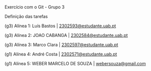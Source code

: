 Exercício com o Git - Grupo 3

Definição das tarefas

(g3) Alínea 1: Luís Bastos | 2302593@estudante.uab.pt

(g3) Alínea 2: JOAO CABANGA | 2302584@estudante.uab.pt

(g3) Alínea 3: Marco Clara | 2302597@estudante.uab.pt

(g1) Alínea 4: André Costa | 2302571@estudante.uab.pt

(g1) Alínea 5: WEBER MARCELO DE SOUZA | webersouza@gmail.com
